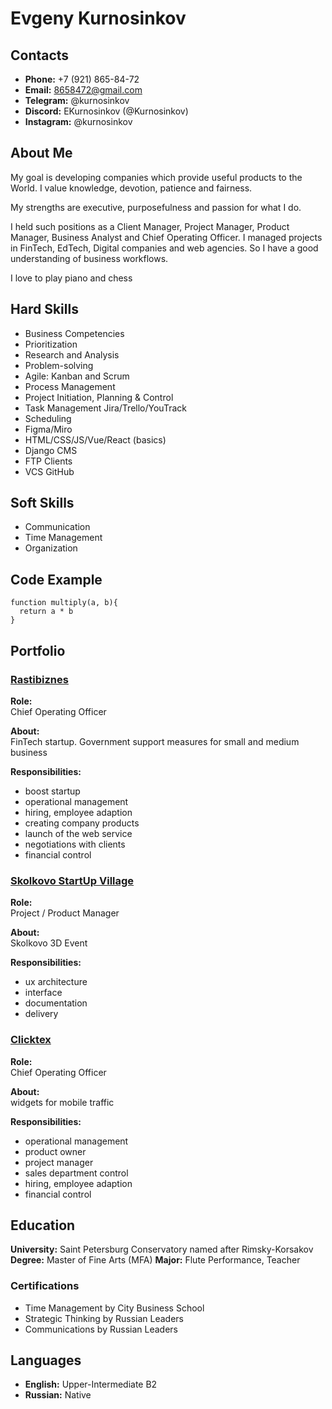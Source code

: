 # Evgeny Kurnosinkov

## Contacts

- **Phone:** +7 (921) 865-84-72<br>
- **Email:** 8658472@gmail.com<br>
- **Telegram:** @kurnosinkov<br>
- **Discord:** EKurnosinkov (@Kurnosinkov)<br>
- **Instagram:** @kurnosinkov

## About Me

My goal is developing companies which provide useful products to the World. I value knowledge, devotion, patience and fairness.

My strengths are executive, purposefulness and passion for what I do.

I held such positions as a Client Manager, Project Manager, Product Manager, Business Analyst and Chief Operating Officer. I managed projects in FinTech, EdTech, Digital companies and web agencies. So I have a good understanding of business workflows.

I love to play piano and chess

## Hard Skills

- Business Competencies
- Prioritization
- Research and Analysis
- Problem-solving
- Agile: Kanban and Scrum
- Process Management
- Project Initiation, Planning & Control
- Task Management Jira/Trello/YouTrack
- Scheduling
- Figma/Miro
- HTML/CSS/JS/Vue/React (basics)
- Django CMS
- FTP Clients
- VCS GitHub

## Soft Skills

- Communication
- Time Management
- Organization

## Code Example

```
function multiply(a, b){
  return a * b
}
```

## Portfolio

### [Rastibiznes](https://rastibiznes.ru/)

**Role:**<br>
Chief Operating Officer

**About:**<br>
FinTech startup. Government support measures for small and medium business

**Responsibilities:**
- boost startup
- operational management
- hiring, employee adaption
- creating company products
- launch of the web service
- negotiations with clients
- financial control

### [Skolkovo StartUp Village](https://expo.startupvillage.ru/start/)

**Role:**<br>
Project / Product Manager

**About:**<br>
Skolkovo 3D Event

**Responsibilities:**
- ux architecture
- interface
- documentation
- delivery

### [Clicktex](http://clicktex.ru/)

**Role:**<br>
Chief Operating Officer

**About:**<br>
widgets for mobile traffic

**Responsibilities:**
- operational management
- product owner
- project manager
- sales department control
- hiring, employee adaption
- financial control

## Education

**University:** Saint Petersburg Conservatory named after Rimsky-Korsakov
**Degree:** Master of Fine Arts (MFA)
**Major:** Flute Performance, Teacher

### Certifications

- Time Management by City Business School
- Strategic Thinking by Russian Leaders
- Communications by Russian Leaders

## Languages

- **English:** Upper-Intermediate B2
- **Russian:** Native